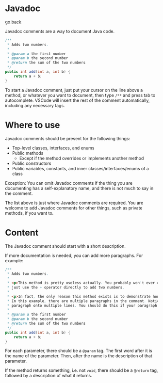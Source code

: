 # Javadoc

[go back](README.md)

Javadoc comments are a way to document Java code.

```java
/**
 * Adds two numbers.
 *
 * @param a the first number
 * @param b the second number
 * @return the sum of the two numbers
 */
public int add(int a, int b) {
    return a + b;
}
```

To start a Javadoc comment, just put your cursor on the line above a method, or whatever you want to document, then type `/**` and press tab to autocomplete. VSCode will insert the rest of the comment automatically, including any necessary tags.

# Where to use

Javadoc comments should be present for the following things:

- Top-level classes, interfaces, and enums
- Public methods
    - Except if the method overrides or implements another method
- Public constructors
- Public variables, constants, and inner classes/interfaces/enums of a class

Exception: You can omit Javadoc comments if the thing you are documenting has a self-explanatory name, and there is not much to say in the comment.

The list above is just where Javadoc comments are required. You are welcome to add Javadoc comments for other things, such as private methods, if you want to.

# Content

The Javadoc comment should start with a short description.

If more documentation is needed, you can add more paragraphs. For example:

```java
/**
 * Adds two numbers.
 *
 * <p>This method is pretty useless actually. You probably won't ever call this method. You could
 * just use the + operator directly to add two numbers.
 *
 * <p>In fact, the only reason this method exists is to demonstrate how to write Javadoc comments.
 * In this example, there are multiple paragraphs in the comment. Notice how you can split the
 * paragraph onto multiple lines. You should do this if your paragraph is too long.
 *
 * @param a the first number
 * @param b the second number
 * @return the sum of the two numbers
 */
public int add(int a, int b) {
    return a + b;
}
```

For each parameter, there should be a `@param` tag. The first word after it is the name of the parameter. Then, after the name is the description of that parameter.

If the method returns something, i.e. not `void`, there should be a `@return` tag, followed by a description of what it returns.
